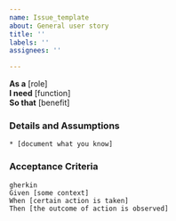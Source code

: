 ```yaml
---
name: Issue_template
about: General user story
title: ''
labels: ''
assignees: ''

---
```


**As a** [role]  
**I need** [function]  
**So that** [benefit]  
      
### Details and Assumptions
    * [document what you know]      
### Acceptance Criteria     
    gherkin 
    Given [some context]
    When [certain action is taken]
    Then [the outcome of action is observed]
